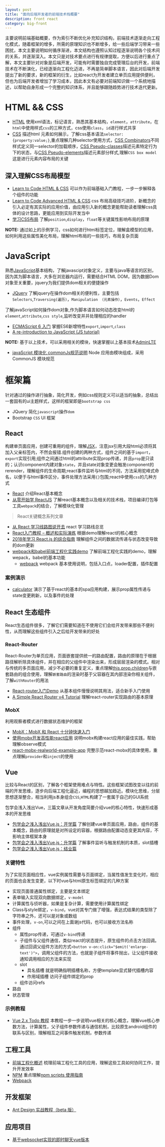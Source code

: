 ```yaml
---
layout: post
title: "面向后端开发者的前端技术栈概要"
description: front react
category: big-front
---
```


主要说明前端基础概要，作为索引不断优化补充知识结构，前端技术逐渐走向工程化模式，随着框架的增多，所需的原理知识也不断增多，给一些后端学习带来一些困扰，本文主要说明如何循序渐进，本文结构也遵照认知过程逐渐说明各个技术间的关系，并逐渐深入。本文只是对技术要点进行有规律提取，方便以后进行重点了解，本文主要针对对象是后端开发，可能有时需要独自完成管理后台的开发，前端技术在不断演化，已经逐渐向工程化迈进，不再是简单脚本语言，因此对后端开发提出了新的要求，新的框架的衍生，比如react为开发者建立单页应用提供便利，但也为后端开发者增加了学习成本，因此本文有必要对前端知识做一个系统地描述，以帮助自身形成一个完整的知识体系，并且能够跟随趋势进行技术迭代更新。

# HTML && CSS
* [HTML](https://www.w3schools.com/html/default.asp) 使用xml语法，标记语言，熟悉其基本结构，`element`，`attribute`，在`html`中使用样式`css`的三种方式，css使用`class`，`id`进行样式共享
* [CSS](https://www.w3schools.com/css/default.asp) 描述html 元素如何展示，了解css基本语法`selector:{property:value;}`,重点理解几种selector使用方式，[CSS Combinators](https://www.w3schools.com/css/css_combinators.asp)不同样式定义同一selector的加载顺序，[CSS Pseudo-classes](https://www.w3schools.com/css/css_pseudo_classes.asp)描述元素特定行为下的状态，与[CSS Pseudo-elements](https://www.w3schools.com/css/css_pseudo_elements.asp)描述元素部分样式,理解`CSS box model`这是进行元素内容布局的关键

## 深入理解CSS布局模型
* [Learn to Code HTML & CSS](https://learn.shayhowe.com/html-css/) 可以作为前端基础入门教程，一步一步解释各个组件的功能
* [Learn to Code Advanced HTML & CSS](https://learn.shayhowe.com/advanced-html-css/) css 布局高级技巧进阶，新概念的引入必定有其实际的应用价值，由应用引入新的概念更能帮助读者理解css具体的设计思路，更能应用到实际开发当中
* [学习CSS布局](https://zh.learnlayout.com/) 了解`position`,`display`，`float`等关键属性影响布局的原理

**NOTE:** 通过如上的示例学习，css如何进行html标签定位，理解盒模型的应用，如何利用这些属性美化布局，理解html布局的一些技巧，布局复杂页面

# JavaScript
熟悉[JavaScript](https://www.w3schools.com/js/default.asp)基本结构，了解javascipt对象定义，主要与java等语言的区别，因为其为脚本语言，大多在浏览器内运行，需要结合HTML DOM，因为数据Dom对象至关重要，jquery为我们提供dom相关的便捷操作
* [JQuery](https://learn.shayhowe.com/advanced-html-css/jquery/) 了解jquery在操作dom相关的便利性，主要包括`Selectors`,`Traversing(遍历)`，`Manipulation （元素操作）`，`Events`，`Effect`

了解javaScript如何操作dom对象,作为脚本语言如何动态改变html的`element`,`attribute`,`css style`,监听改变并并处理相应的handler
* [ECMAScript 6 入门](http://es6.ruanyifeng.com/) 掌握ES6新增特性`export`,`import`,`class`
* [A re-introduction to JavaScript (JS tutorial)](https://developer.mozilla.org/en-US/docs/Web/JavaScript/A_re-introduction_to_JavaScript)

**NOTE:** 基于以上技术，可以采用相关的模块，快速掌握以上基本技术[AdminLTE](https://github.com/ColorlibHQ/AdminLTE)

* [javaScript 模块化 commonJs规范说明](https://javascript.ruanyifeng.com/nodejs/module.html) Node 应用由模块组成，采用 CommonJS 模块规范

# 框架篇
针对通过的操作进行抽象，简化开发，例如css规则定义可以适当的抽象，总结出一套固有的ui主题样式，这样的框架即是`bootstrap css`
* JQuery 简化`javascript`操作`dom`
* Bootstrap  `CSS` UI 框架

## React
构建单页面应用，创建可重用的组件，理解[JSX](https://www.w3schools.com/react/react_jsx.asp)，注意jsx引用大段html必须将其加入父亲标签内，不然会报错.组件创建的两种方式，组件之间的基于`import`，`export`实现引用;组件之间通过html的attribute实现prop传递，并且`prop`是只读的；认识component内建对象`state`，并且state对象变更会触发component的rerender，理解组件的生命周期;react事件监听与html的不同，方法采用驼峰式命名，以便于与html事件区分，事件处理方法采用`{}`包围;react中使用`css`的几种方式
* [React](https://zh-hans.reactjs.org/) 介绍React基本概念
* [从零开始学 ReactJS](https://github.com/carlleton/reactjs101) 了解react基本概念以及相关的技术栈，项目编译打包等工具`webpack`的结合，了解模块化管理

> React关键概念系列文章

* [从 React 学习线路图说开去](https://www.html.cn/archives/10111) react 学习路线总览
* [React入门教程 – 概述和实际演练](https://www.html.cn/archives/9710) 根据demo理解react的核心概念
* [2018年学习 React.js 的综合指南](https://www.html.cn/archives/9415) 理解组件之间的数据流传递与状态改变导致的dom更新
* [webpack和babel前端工程化实践demo](https://www.html.cn/archives/9427) 了解前端工程化实践的demo，理解wepack，babel的基本功能
  * [webpack](https://www.html.cn/archives/9436)  webpack 基本使用说明，包括入口点，loader配置，插件配置

### 案例演示
* [calculator](https://github.com/ahfarmer/calculator) 演示了基于react的基本的spa应用构建，展示prop属性传递与state变更刷新，以及事件的处理

## React 生态组件
React生态组件很多，了解它们需要知道在不使用它们会给开发带来那些不便利性，从而理解这些组件引入之后给开发带来的好处

### React-Router
React-Router为单页应用，页面嵌套提供统一的路由配置，路由的原理在于根据路径解析除具体组件，并在相应的父组件中渲染出来，形成层层渲染的模式。相对与传统的多页面应用，减少不必要的重复定义，重点理解[this.prop.children](https://www.reactjscn.com/docs/glossary.html#propschildren)与嵌套路由的组合使用，理解`嵌套路由`的渲染时基于父容器在其内部渲染你相关组件，了解`withRouter`的用法
* [React-router入门Demo](https://github.com/reactjs/react-router-tutorial) 从基本组件慢慢说明其用法，适合新手入门使用
* [A Simple React Router v4 Tutorial](https://blog.pshrmn.com/simple-react-router-v4-tutorial/) 理解react-router实现路由的基本原理

### MobX
利用观察者模式进行数据状态维护的框架
* [MobX：MobX 和 React 十分钟快速入门](https://www.zcfy.cc/article/mobx-ten-minute-introduction-to-mobx-and-react-4306.html?t=new)
* [使用mobx开发高性能react应用](https://foio.github.io/mobx-react/) 说明mobx构建react应用的最佳实践，帮助理解observe模式
* [react-mobx-realworld-example-app](https://github.com/gothinkster/react-mobx-realworld-example-app) 完整示范react-mobx的具体使用，重点理解`provider`和`inject`的使用

## Vue
比较与React的区别，了解各个框架使用难点与特性。这些框架试图改变以往的前端的开发思维，逐步向后端工程化逼近，编程的思想越加趋近。模块化思维，分层思想逐渐整合，相当利用js本身组合`CSS`,`HTML`构建了一套属于自己的GUI系统

包学会浅入浅出Vue，三篇文章从开发角度简要介绍vue的核心特性，快速形成基本的开发思维
* [包学会之浅入浅出Vue.js：开学篇](https://cloud.tencent.com/developer/article/1020337) 了解创建vue单页面应用，路由，组件的基本概念，路由的原理就是对所设定的容器，根据路由配置动态变更其内容，不影响主体框架本身
* [包学会之浅入浅出Vue.js：升学篇](https://cloud.tencent.com/developer/article/1020338) 了解事件监听与触发机制的本质，slot插槽
* [包学会之浅入浅出Vue.js：结业篇](https://cloud.tencent.com/developer/article/1020416)

### 关键特性
为了实现页面相应性，vue实例属性需要与页面绑定，当属性值发生变化时，相应的页面也会发生变更，以下时vue与html原生标签绑定的几种方案
* 实现页面普通属性绑定，主要是文本绑定
* 表单输入实现双向数据绑定，`v-model`
* 计算属性与侦听器，如果是复杂计算，需要使用计算属性绑定
* Class与style绑定，`v-bind`，vue对其专门做了增强，表达式结果的类型除了字符串之外，还可以是对象或数组
* 事件处理，`v-on`,可以之间在上面谢js代码，也可以接收方法名称
* 组件
  * 属性prop传递，可通过`v-bind`传递
  * 子组件与父组件通信，类似react的状态提升，原生组件的点击方法回调。通过回调父组件方法的方式`<button v-on:click="$emit('enlarge-text')">`，调用父组件的方法，也就是子组件将事件抛出，让父组件接收通知调用相应的方法来实现
  * slot
    * 具名插槽 就是明确指明插槽名称，方便template显式替代插槽内容
    * 作用域插槽	访问子组件绑定的prop
  * 组件访问refs
* 路由 
* 状态管理
### 示例教程
* [Vue 2.x Todo 教程](https://www.zmrenwu.com/courses/vue2x-todo-tutorial/) 本教程一步一步说明vue相关的核心概念，理解vue核心参数方法，计算属性，父子组件参数传递与通信机制，比较原生android组件的联系与区别，理解相互之间事件触发机制，参数传递
## 工程工具
* [前端工程化概述](https://segmentfault.com/a/1190000005594760) 梳理前端工程化工具的应用，理解这些工具如何协同工作，提升开发效率
* [NPM](https://www.npmjs.cn/) 重点理解[npm scripts 使用指南](http://www.ruanyifeng.com/blog/2016/10/npm_scripts.html)
* [Webpack]()

## 开发框架
* [Ant Design 实战教程（beta 版）](https://www.yuque.com/ant-design/course/intro)

## 应用项目
* [基于websocket实现的即时聊天vue版本](https://github.com/comsince/vue-chat)